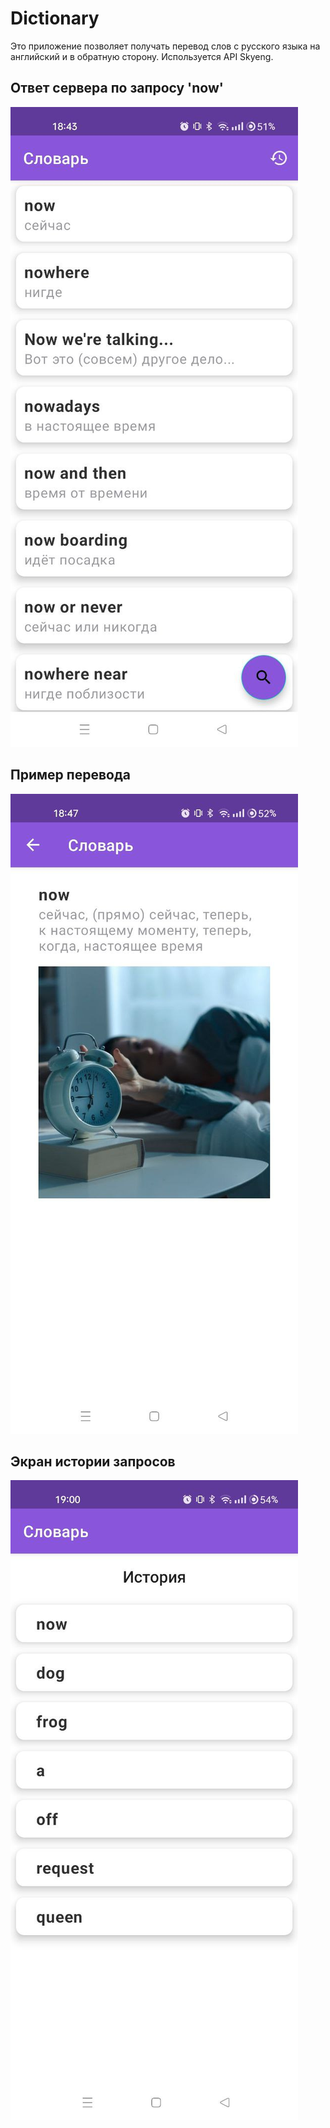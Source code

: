 # Dictionary

Это приложение позволяет получать перевод слов с русского языка на английский и в обратную сторону.
Используется API Skyeng.

## Ответ сервера по запросу 'now'
![Ответ сервера по запросу 'now'](https://github.com/mazi-k/Dictionary/blob/master/screen1.jpg)

## Пример перевода
![Пример перевода](https://github.com/mazi-k/Dictionary/blob/master/screen2.jpg)

## Экран истории запросов
![Экран истории запросов](https://github.com/mazi-k/Dictionary/blob/master/screen3.jpg)
